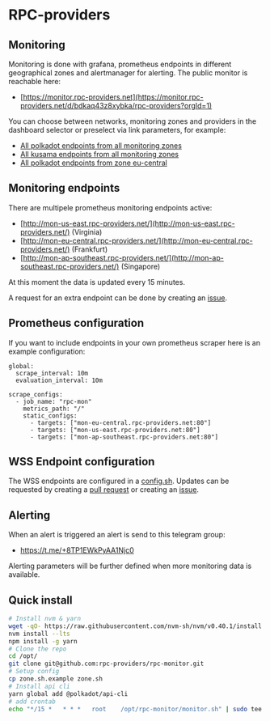 # RPC-providers

## Monitoring
Monitoring is done with grafana, prometheus endpoints in different geographical zones and alertmanager for alerting. The public monitor is reachable here: 
* [https://monitor.rpc-providers.net](https://monitor.rpc-providers.net/d/bdkaq43z8xybka/rpc-providers?orgId=1)

You can choose between networks, monitoring zones and providers in the dashboard selector or preselect via link parameters, for example:
* [All polkadot endpoints from all monitoring zones](https://monitor.rpc-providers.net/d/bdkaq43z8xybka/rpc-providers?orgId=1&var-zone=All&var-network=polkadot&var-wss=All)
* [All kusama endpoints from all monitoring zones](https://monitor.rpc-providers.net/d/bdkaq43z8xybka/rpc-providers?orgId=1&var-zone=All&var-network=kusama&var-wss=All)
* [All polkadot endpoints from zone eu-central](https://monitor.rpc-providers.net/d/bdkaq43z8xybka/rpc-providers?orgId=1&var-zone=eu-central&var-network=polkadot&var-wss=All)

## Monitoring endpoints
There are multipele prometheus monitoring endpoints active:
* [http://mon-us-east.rpc-providers.net/](http://mon-us-east.rpc-providers.net/) (Virginia)
* [http://mon-eu-central.rpc-providers.net/](http://mon-eu-central.rpc-providers.net/) (Frankfurt)
* [http://mon-ap-southeast.rpc-providers.net/](http://mon-ap-southeast.rpc-providers.net/) (Singapore) 

At this moment the data is updated every 15 minutes. 

A request for an extra endpoint can be done by creating an [issue](https://github.com/rpc-providers/rpc-monitor/issues).

## Prometheus configuration
If you want to include endpoints in your own prometheus scraper here is an example configuration:

```
global:
  scrape_interval: 10m
  evaluation_interval: 10m

scrape_configs:
  - job_name: "rpc-mon"
    metrics_path: "/"
    static_configs:
      - targets: ["mon-eu-central.rpc-providers.net:80"]
      - targets: ["mon-us-east.rpc-providers.net:80"]
      - targets: ["mon-ap-southeast.rpc-providers.net:80"]
```

## WSS Endpoint configuration
The WSS endpoints are configured in a [config.sh](https://github.com/rpc-providers/rpc-monitor/blob/master/config.sh). Updates can be requested by creating a [pull request](https://github.com/rpc-providers/rpc-monitor/pulls) or creating an [issue](https://github.com/rpc-providers/rpc-monitor/issues).

## Alerting
When an alert is triggered an alert is send to this telegram group:
* https://t.me/+8TP1EWkPyAA1Njc0

Alerting parameters will be further defined when more monitoring data is available.

## Quick install

```bash
# Install nvm & yarn
wget -qO- https://raw.githubusercontent.com/nvm-sh/nvm/v0.40.1/install.sh | bash
nvm install --lts
npm install -g yarn
# Clone the repo
cd /opt/
git clone git@github.com:rpc-providers/rpc-monitor.git
# Setup config 
cp zone.sh.example zone.sh
# Install api cli
yarn global add @polkadot/api-cli
# add crontab
echo "*/15 *   * * *   root    /opt/rpc-monitor/monitor.sh" | sudo tee -a /etc/crontab
```
